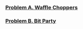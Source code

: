
### [Problem A. Waffle Choppers](https://codejam.withgoogle.com/2018/challenges/0000000000007883/dashboard)
### [Problem B. Bit Party](https://codejam.withgoogle.com/2018/challenges/0000000000007883/dashboard/000000000002fff6)
